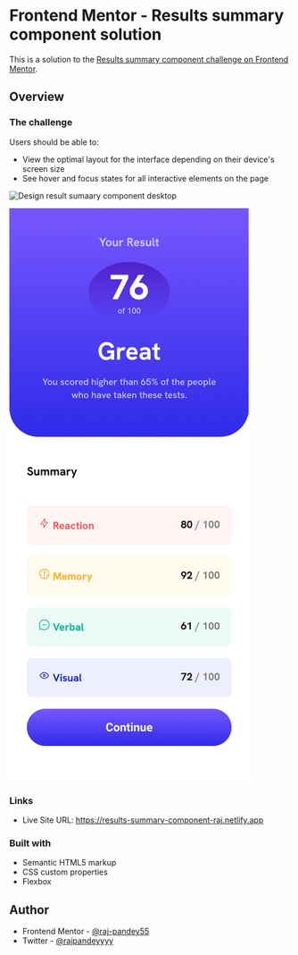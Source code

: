# Frontend Mentor - Results summary component solution

This is a solution to the [Results summary component challenge on Frontend Mentor](https://www.frontendmentor.io/challenges/results-summary-component-CE_K6s0maV).

## Overview

### The challenge

Users should be able to:

- View the optimal layout for the interface depending on their device's screen size
- See hover and focus states for all interactive elements on the page

![Design result sumaary component desktop](./design/results-summary-component-desktop.pngresults-summary-components-desktop.png)

![Design result sumaary component desktop](./design/results-summary-component-mobile.jpg)

### Links

- Live Site URL: https://results-summary-component-raj.netlify.app

### Built with

- Semantic HTML5 markup
- CSS custom properties
- Flexbox

## Author

- Frontend Mentor - [@raj-pandey55](https://www.frontendmentor.io/profile/raj-pandey55)
- Twitter - [@rajpandeyyyy](https://www.twitter.com/rajpandeyyyy)
